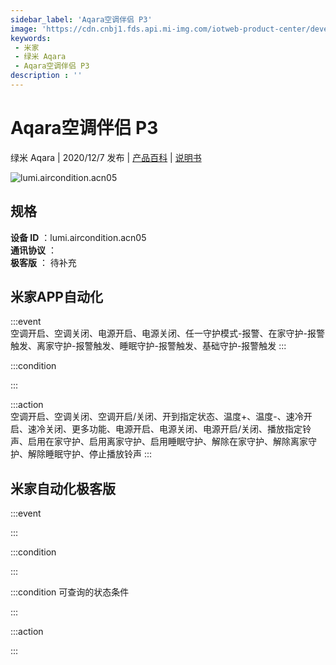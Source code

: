 ```yaml
---
sidebar_label: 'Aqara空调伴侣 P3'
image: 'https://cdn.cnbj1.fds.api.mi-img.com/iotweb-product-center/developer_1583814272010KuBKHIvQ.png?GalaxyAccessKeyId=AKVGLQWBOVIRQ3XLEW&Expires=9223372036854775807&Signature=dxs2ceitwpkzC0OeUrBFtrFyObk='
keywords: 
 - 米家
 - 绿米 Aqara
 - Aqara空调伴侣 P3
description : ''
---
```

# Aqara空调伴侣 P3

绿米 Aqara | 2020/12/7 发布 | [产品百科](https://home.mi.com/webapp/content/baike/product/index.html?model=lumi.aircondition.acn05/) | [说明书](https://home.mi.com/views/introduction.html?model=lumi.aircondition.acn05&region=cn)

![lumi.aircondition.acn05](https://cdn.cnbj1.fds.api.mi-img.com/iotweb-product-center/developer_1583814272010KuBKHIvQ.png?GalaxyAccessKeyId=AKVGLQWBOVIRQ3XLEW&Expires=9223372036854775807&Signature=dxs2ceitwpkzC0OeUrBFtrFyObk=)

## 规格  
> 
**设备 ID** ：lumi.aircondition.acn05  
**通讯协议** ：  
**极客版**  ： 待补充 


## 米家APP自动化  

:::event  
空调开启、空调关闭、电源开启、电源关闭、任一守护模式-报警、在家守护-报警触发、离家守护-报警触发、睡眠守护-报警触发、基础守护-报警触发
:::

:::condition  

:::

:::action   
空调开启、空调关闭、空调开启/关闭、开到指定状态、温度+、温度-、速冷开启、速冷关闭、更多功能、电源开启、电源关闭、电源开启/关闭、播放指定铃声、启用在家守护、启用离家守护、启用睡眠守护、解除在家守护、解除离家守护、解除睡眠守护、停止播放铃声
:::

## 米家自动化极客版  

:::event  

:::

:::condition  

:::

:::condition 可查询的状态条件  

:::

:::action  

:::

        
